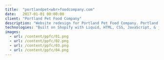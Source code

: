 ```yaml
---
title:  "portlandpet<wbr>foodcompany.com"
date:   2017-01-01 00:00:00
client: "Portland Pet Food Company"
description: "Website redesign for Portland Pet Food Company. Portland Pet Food Company makes additive and preservative free dog meals and treats in Portland, OR and is a pioneer in the pet food industry. To introduce their new, shelf-stable product-line, we came up with a website redesign that was photography-centric to best illustrate the products' possible use cases. Website available to view at: <a href='http://www.portlandpetfoodcompany.com' target='_blank'>www.portlandpetfoodcompany.com</a>"
technologies: "Built on Shopify with Liquid, HTML, CSS, JavaScript, & jQuery."
images:
  - url: /content/ppfc/01.png
  - url: /content/ppfc/02.png
  - url: /content/ppfc/03.png
  - url: /content/ppfc/04.png
---
```

